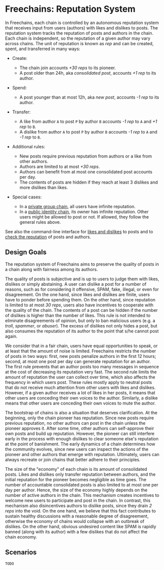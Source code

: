 # Freechains: Reputation System

In Freechains, each chain is controlled by an autonomous reputation system that
receives input from users (authors) with likes and dislikes to posts.
The reputation system tracks the reputation of posts and authors in the chain.
Each chain is independent, so the reputation of a given author may vary across
chains.
The unit of reputation is known as *rep* and can be created, spent, and
transferred in many ways:

- Create:
    - The chain join accounts *+30 reps* to its pioneer.
    - A post older than 24h, aka *consolidated post*, accounts *+1 rep* to its
      author.
- Spend:
    - A post younger than at most 12h, aka *new post*, accounts *-1 rep* to its
      author.
- Transfer:
    - A like    from author `A` to post `P` by author `B` accounts *-1 rep*
      to `A` and *+1 rep* to `B`.
    - A dislike from author `A` to post `P` by author `B` accounts *-1 rep*
      to `A` and *-1 rep* to `B`.

- Additional rules:
    - New posts require previous reputation from authors or a like from other
      authors.
    - Authors are limited to at most *+30 reps*.
    - Authors can benefit from at most one consolidated post accounts per day.
    - The contents of posts are hidden if they reach at least 3 dislikes and
      more dislikes than likes.
- Special cases:
    - In a [private group chain](chains.md#public-identity-chain), all users
      have infinite reputation.
    - In a [public identity chain](chains.md#private-group-chain), its owner
      has infinite reputation. Other users might be allowed to post or not. If
      allowed, they follow the general rules above.

See also the command-line interface for
    [likes and dislikes](cmds.md#chain-like--dislike) to posts
    and to [check the reputation](cmds.md#chain-reps) of posts and authors.

## Design Goals

The reputation system of Freechains aims to preserve the quality of posts in a
chain along with fairness among its authors.

The quality of posts is subjective and is up to users to judge them with likes,
dislikes or simply abstaining.
A user can dislike a post for a number of reasons, such as for considering it
offensive, SPAM, fake, illegal, or even for disagreement.
On the one hand, since likes and dislikes are finite, users have to ponder
before spending them.
On the other hand, since reputation is limited to at most *30 reps*, users also
have incentives to cooperate with the quality of the chain.
The contents of a post can be hidden if the number of dislikes is higher than
the number of likes.
This rule is not intended to eliminate disagreements of opinion, but only to
ban malicious users (e.g. a *troll*, *spammer*, or *abuser*).
The excess of dislikes not only hides a post, but also consumes the reputation
of its author to the point that s/he cannot post again.

We consider that in a fair chain, users have equal opportunities to speak, or
at least that the amount of noise is limited.
Freechains restricts the number of posts in two ways: first, new posts penalize
authors in the first 12 hours; second, at most one post per day can generate
reputation for an author.
The first rule prevents that an author posts too many messages in sequence at
the cost of decreasing its reputation very fast.
The second rule limits the amount of reputation the user can collect over time,
which also affects the frequency in which users post.
These rules mostly apply to neutral posts that do not receive much attention
from other users with likes and dislikes.
However, if a given author receives a lot of likes in her posts, it means that
other users are conceding their own voices to the author.
Similarly, a dislike means that other users are conceding their own voices to
mute the author.

The bootstrap of chains is also a situation that deserves clarification.
At the beginning, only the chain pioneer has reputation.
Since new posts require previous reputation, no other authors can post in the
chain unless the pioneer approves it.
After some time, other authors can self-approve their own posts and build up
reputation.
However, the pioneer can still interfere early in the process with enough
dislikes to clear someone else's reputation at the point of banishment.
The early dynamics of a chain determines how the community evolves, since new
users can inspect the actions of the pioneer and other authors that emerge with
reputation.
Ultimately, users can always recreate or join chains that better adhere to
their principles.

The size of the "economy" of each chain is its amount of consolidated posts.
Likes and dislikes only transfer reputation between authors, and the initial
reputation for the pioneer becomes negligible as time goes.
The number of accountable consolidated posts is also limited to at most one per
day per author.
Hence, the size of the economy highly depends on the number of active authors
in the chain.
This mechanism creates incentives to welcome new users to participate and post
in the chain.
In contrast, this mechanism also disincentives authors to dislike posts, since
they drain *2 reps* into the void.
On the one hand, we believe that this fact contributes to sustain healthy
discussions with a reasonable degree of disagreement, otherwise the economy of
chains would collapse with an outbreak of dislikes.
On the other hand, obvious undesired content like SPAM is rapidly banned (along
with its author) with a few dislikes that do not affect the chain economy.

## Scenarios

`TODO`

<!--
- uber
- mercado livre
- homogeneous group
- heterogeneous group
- news site
-->
